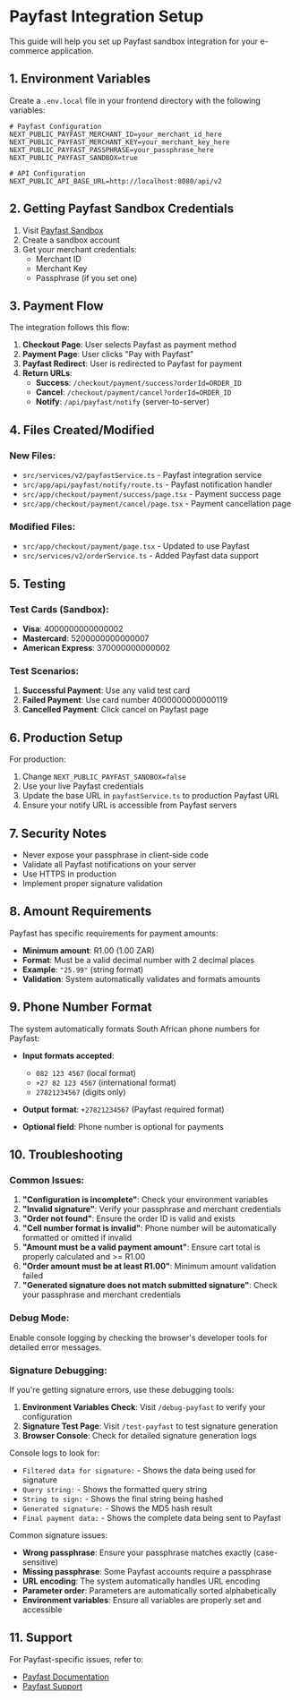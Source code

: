 # Payfast Integration Setup

This guide will help you set up Payfast sandbox integration for your e-commerce application.

## 1. Environment Variables

Create a `.env.local` file in your frontend directory with the following variables:

```env
# Payfast Configuration
NEXT_PUBLIC_PAYFAST_MERCHANT_ID=your_merchant_id_here
NEXT_PUBLIC_PAYFAST_MERCHANT_KEY=your_merchant_key_here
NEXT_PUBLIC_PAYFAST_PASSPHRASE=your_passphrase_here
NEXT_PUBLIC_PAYFAST_SANDBOX=true

# API Configuration
NEXT_PUBLIC_API_BASE_URL=http://localhost:8080/api/v2
```

## 2. Getting Payfast Sandbox Credentials

1. Visit [Payfast Sandbox](https://sandbox.payfast.co.za/)
2. Create a sandbox account
3. Get your merchant credentials:
   - Merchant ID
   - Merchant Key
   - Passphrase (if you set one)

## 3. Payment Flow

The integration follows this flow:

1. **Checkout Page**: User selects Payfast as payment method
2. **Payment Page**: User clicks "Pay with Payfast"
3. **Payfast Redirect**: User is redirected to Payfast for payment
4. **Return URLs**:
   - **Success**: `/checkout/payment/success?orderId=ORDER_ID`
   - **Cancel**: `/checkout/payment/cancel?orderId=ORDER_ID`
   - **Notify**: `/api/payfast/notify` (server-to-server)

## 4. Files Created/Modified

### New Files:
- `src/services/v2/payfastService.ts` - Payfast integration service
- `src/app/api/payfast/notify/route.ts` - Payfast notification handler
- `src/app/checkout/payment/success/page.tsx` - Payment success page
- `src/app/checkout/payment/cancel/page.tsx` - Payment cancellation page

### Modified Files:
- `src/app/checkout/payment/page.tsx` - Updated to use Payfast
- `src/services/v2/orderService.ts` - Added Payfast data support

## 5. Testing

### Test Cards (Sandbox):
- **Visa**: 4000000000000002
- **Mastercard**: 5200000000000007
- **American Express**: 370000000000002

### Test Scenarios:
1. **Successful Payment**: Use any valid test card
2. **Failed Payment**: Use card number 4000000000000119
3. **Cancelled Payment**: Click cancel on Payfast page

## 6. Production Setup

For production:

1. Change `NEXT_PUBLIC_PAYFAST_SANDBOX=false`
2. Use your live Payfast credentials
3. Update the base URL in `payfastService.ts` to production Payfast URL
4. Ensure your notify URL is accessible from Payfast servers

## 7. Security Notes

- Never expose your passphrase in client-side code
- Validate all Payfast notifications on your server
- Use HTTPS in production
- Implement proper signature validation

## 8. Amount Requirements

Payfast has specific requirements for payment amounts:

- **Minimum amount**: R1.00 (1.00 ZAR)
- **Format**: Must be a valid decimal number with 2 decimal places
- **Example**: `"25.99"` (string format)
- **Validation**: System automatically validates and formats amounts

## 9. Phone Number Format

The system automatically formats South African phone numbers for Payfast:

- **Input formats accepted**:
  - `082 123 4567` (local format)
  - `+27 82 123 4567` (international format)
  - `27821234567` (digits only)

- **Output format**: `+27821234567` (Payfast required format)

- **Optional field**: Phone number is optional for payments

## 10. Troubleshooting

### Common Issues:

1. **"Configuration is incomplete"**: Check your environment variables
2. **"Invalid signature"**: Verify your passphrase and merchant credentials
3. **"Order not found"**: Ensure the order ID is valid and exists
4. **"Cell number format is invalid"**: Phone number will be automatically formatted or omitted if invalid
5. **"Amount must be a valid payment amount"**: Ensure cart total is properly calculated and >= R1.00
6. **"Order amount must be at least R1.00"**: Minimum amount validation failed
7. **"Generated signature does not match submitted signature"**: Check your passphrase and merchant credentials

### Debug Mode:
Enable console logging by checking the browser's developer tools for detailed error messages.

### Signature Debugging:
If you're getting signature errors, use these debugging tools:

1. **Environment Variables Check**: Visit `/debug-payfast` to verify your configuration
2. **Signature Test Page**: Visit `/test-payfast` to test signature generation
3. **Browser Console**: Check for detailed signature generation logs

Console logs to look for:
- `Filtered data for signature:` - Shows the data being used for signature
- `Query string:` - Shows the formatted query string
- `String to sign:` - Shows the final string being hashed
- `Generated signature:` - Shows the MD5 hash result
- `Final payment data:` - Shows the complete data being sent to Payfast

Common signature issues:
- **Wrong passphrase**: Ensure your passphrase matches exactly (case-sensitive)
- **Missing passphrase**: Some Payfast accounts require a passphrase
- **URL encoding**: The system automatically handles URL encoding
- **Parameter order**: Parameters are automatically sorted alphabetically
- **Environment variables**: Ensure all variables are properly set and accessible

## 11. Support

For Payfast-specific issues, refer to:
- [Payfast Documentation](https://developers.payfast.co.za/)
- [Payfast Support](https://www.payfast.co.za/support/)
